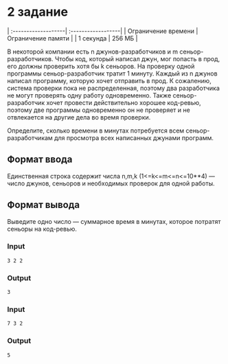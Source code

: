 # 2 задание
| :-------------------| :------------------|
| Ограничение времени | Ограничение памяти |
| 1 секунда	      | 256 МБ		   |

В некоторой компании есть n﻿ джунов-разработчиков и ﻿m﻿ сеньор-разработчиков. Чтобы код, который написал джун, мог попасть в прод, его должны проверить хотя бы ﻿k﻿ сеньоров. 
На проверку одной программы сеньор-разработчик тратит 1﻿ минуту.
Каждый из n﻿ джунов написал программу, которую хочет отправить в прод. К сожалению, система проверки пока не распределенная, поэтому два разработчика не могут проверять одну работу одновременно. 
Также сеньор-разработчик хочет провести действительно хорошее код-ревью, поэтому две программы одновременно он не проверяет и не отвлекается на другие дела во время проверки.

Определите, сколько времени в минутах потребуется всем сеньор-разработчикам для просмотра всех написанных джунами программ.

## Формат ввода
Единственная строка содержит числа n,m,k (1<=k<=m<=n<=10**4) — число джунов, сеньоров и необходимых проверок для одной работы.

## Формат вывода
Выведите одно число — суммарное время в минутах, которое потратят сеньоры на код-ревью.

### Input
```text
3 2 2
```

### Output
```text
3
```

### Input
```text
7 3 2
```

### Output
```text
5
```